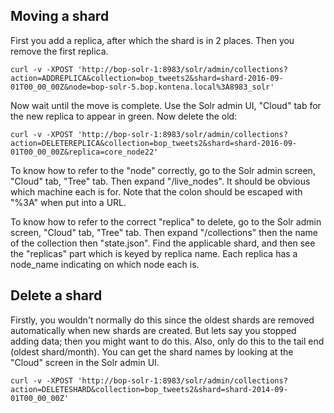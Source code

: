 
Moving a shard
--------------

First you add a replica, after which the shard is in 2 places. Then you remove the first replica.

    curl -v -XPOST 'http://bop-solr-1:8983/solr/admin/collections?action=ADDREPLICA&collection=bop_tweets2&shard=shard-2016-09-01T00_00_00Z&node=bop-solr-5.bop.kontena.local%3A8983_solr'

Now wait until the move is complete.  Use the Solr admin UI, "Cloud" tab for the new replica to appear in green. Now delete the old:

    curl -v -XPOST 'http://bop-solr-1:8983/solr/admin/collections?action=DELETEREPLICA&collection=bop_tweets2&shard=shard-2016-09-01T00_00_00Z&replica=core_node22'

To know how to refer to the "node" correctly, go to the Solr admin screen, "Cloud" tab, "Tree" tab.  Then expand "/live_nodes".
It should be obvious which machine each is for.  Note that the colon should be escaped with "%3A" when put into a URL.

To know how to refer to the correct "replica" to delete, go to the Solr admin screen, "Cloud" tab, "Tree" tab.
Then expand "/collections" then the name of the collection then "state.json".  Find the applicable shard, and
then see the "replicas" part which is keyed by replica name.  Each replica has a node_name indicating on which node each is.

Delete a shard
--------------

Firstly, you wouldn't normally do this since the oldest shards are removed
automatically when new shards are created. But lets say you stopped adding data; then you might want to do this.
Also, only do this to the tail end (oldest shard/month). You can get the shard
names by looking at the "Cloud" screen in the Solr admin UI.

    curl -v -XPOST 'http://bop-solr-1:8983/solr/admin/collections?action=DELETESHARD&collection=bop_tweets2&shard=shard-2014-09-01T00_00_00Z'
